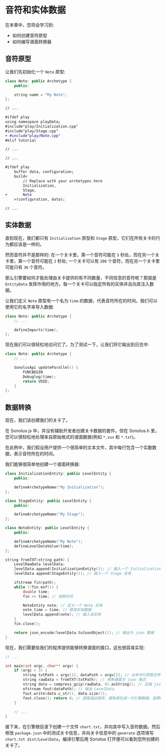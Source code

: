# 音符和实体数据

在本章中，您将会学习到:

- 如何创建音符原型
- 如何编写谱面转换器

## 音符原型

让我们先初始化一个 `Note` 原型:

```cpp title='/engine/play/Note.cpp'
class Note: public Archetype {
    public:

    string name = "My Note";
};
```

```diff title="/engine/engine.cpp"
// ...

#ifdef play
using namespace playData;
#include"play/Initialization.cpp"
#include"play/Stage.cpp"
+ #include"play/Note.cpp"
#elif tutorial

// ...
```

```diff title="/main.cpp"
// ...

#ifdef play
    buffer data, configuration;
    build<
        // Replace with your archetypes here
        Initialization,
        Stage,
+       Note
    >(configuration, data);

// ...
```

## 实体数据

直到现在，我们都只有 `Initialization` 原型和 `Stage` 原型，它们在所有关卡的行为都应该是一样的。

然而音符并不是那样的: 在一个关卡里，第一个音符可能在 `5` 秒处，而在另一个关卡里，第一个音符可能在 `2` 秒处; 一个关卡可以有 `200` 个音符，而在另一个关卡里可能只有 `30` 个音符。

那么引擎要如何才能处理由关卡提供的有不同数量，不同信息的音符呢？那就是 `EntityData` 发挥作用的地方。每一个关卡可以指定所有的实体并且向其注入数据。

让我们定义 `Note` 原型有一个名为 `time` 的数据，代表音符所在的时间。我们可以使用它的名字来导入数据:

```cpp title='/engine/play/Note.cpp'
class Note: public Archetype {
    // ...

    defineImports(time);
};
```

现在我们可以很轻松地访问它了。为了测试一下，让我们将它输出到日志中:

```cpp title='/engine/play/Note.cpp'
class Note: public Archetype {
    // ...

    SonolusApi updateParallel() {
        FUNCBEGIN
        Debuglog(time);
        return VOID;
    }
};
```

## 数据转换

现在，我们该创建我们的关卡了。

在 Sonolus.js 中，并没有辅助开发者创建关卡数据的套件。但在 Sonolus.h 里，您可以很轻松地处理来自原始格式的谱面数据(例如 `*.sus` 和 `*.txt`)。

在此例中，我们假设用户提供一个很简单的文本文件，其中每行包含一个实数数据，表示音符所在的时间。

我们能够很简单地创建一个谱面转换器:

```cpp title='/convert.h'
class InitializationEntity: public LevelEntity {
	public:

	defineArchetypeName("My Initialization");
};

class StageEntity: public LevelEntity {
	public:

	defineArchetypeName("My Stage");
};

class NoteEntity: public LevelEntity {
    public:

    defineArchetypeName("My Note");
    defineLevelDataValue(time);
};

string fromTXT(string path) {
	LevelRawData levelData;
    levelData.append(InitializationEntity()); // 插入一个 Initialization 实体
    levelData.append(StageEntity()); // 插入一个 Stage 实体

    ifstream fin(path);
    while (!fin.eof()) {
        double time;
        fin >> time; // 读取时间

        NoteEntity note; // 定义一个 Note 实体
        note.time = time; // 修改实体数据
        levelData.append(note); // 插入该实体
    }
    fin.close();

    return json_encode(levelData.toJsonObject()); // 输出为 json 数据
}
```

现在，我们需要给我们的程序提供能够转换谱面的接口，这也很容易实现:

```cpp title='/main.cpp'
// ...

int main(int argc, char** argv) {
    if (argc > 3) {
        string txtPath = argv[1], dataPath = argv[2]; // 从命令行获取文件路径
        string rawData = fromTXT(txtPath); // 转换谱面为 json 格式
        string data = compress_gzip(rawData, 9).asString(); // 压缩 json 数据，转为 LevelData 数据
        ofstream fout(dataPath); // 输出 LevelData
        fout.write(data.c_str(), data.size());
        fout.close(); return 0; // 直接退出程序，避免再生成一次引擎数据，浪费时间
    }
    
    // ...
}
```

接下来，在引擎根目录下创建一个文件 `chart.txt`，并向其中写入音符数据。然后修改 `package.json` 中的测试关卡信息，并向关卡信息中的 `generate` 选项填写 `chart.txt dist/LevelData`，编译引擎后用 Sonolus 打开便可以看到您所创建的关卡了。
